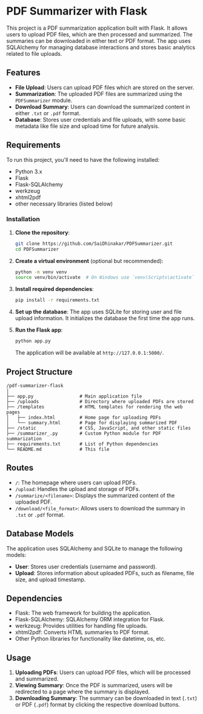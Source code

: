 # PDF Summarizer with Flask

This project is a PDF summarization application built with Flask. It allows users to upload PDF files, which are then processed and summarized. The summaries can be downloaded in either text or PDF format. The app uses SQLAlchemy for managing database interactions and stores basic analytics related to file uploads.

## Features

- **File Upload**: Users can upload PDF files which are stored on the server.
- **Summarization**: The uploaded PDF files are summarized using the `PDFSummarizer` module.
- **Download Summary**: Users can download the summarized content in either `.txt` or `.pdf` format.
- **Database**: Stores user credentials and file uploads, with some basic metadata like file size and upload time for future analysis.

## Requirements

To run this project, you'll need to have the following installed:

- Python 3.x
- Flask
- Flask-SQLAlchemy
- werkzeug
- xhtml2pdf
- other necessary libraries (listed below)

### Installation

1. **Clone the repository**:
   ```bash
   git clone https://github.com/SaiDhinakar/PDFSummarizer.git
   cd PDFSummarizer
   ```

2. **Create a virtual environment** (optional but recommended):
   ```bash
   python -m venv venv
   source venv/bin/activate  # On Windows use `venv\Scripts\activate`
   ```

3. **Install required dependencies**:
   ```bash
   pip install -r requirements.txt
   ```

4. **Set up the database**:
   The app uses SQLite for storing user and file upload information. It initializes the database the first time the app runs.

5. **Run the Flask app**:
   ```bash
   python app.py
   ```
   The application will be available at `http://127.0.0.1:5000/`.

## Project Structure

```
/pdf-summarizer-flask
│
├── app.py                 # Main application file
├── /uploads               # Directory where uploaded PDFs are stored
├── /templates             # HTML templates for rendering the web pages
│   ├── index.html         # Home page for uploading PDFs
│   └── summary.html       # Page for displaying summarized PDF
├── /static                # CSS, JavaScript, and other static files
├── /summarizer_.py        # Custom Python module for PDF summarization
├── requirements.txt       # List of Python dependencies
└── README.md              # This file
```

## Routes

- `/`: The homepage where users can upload PDFs.
- `/upload`: Handles the upload and storage of PDFs.
- `/summarize/<filename>`: Displays the summarized content of the uploaded PDF.
- `/download/<file_format>`: Allows users to download the summary in `.txt` or `.pdf` format.


## Database Models

The application uses SQLAlchemy and SQLite to manage the following models:

- **User**: Stores user credentials (username and password).
- **Upload**: Stores information about uploaded PDFs, such as filename, file size, and upload timestamp.

## Dependencies

- Flask: The web framework for building the application.
- Flask-SQLAlchemy: SQLAlchemy ORM integration for Flask.
- werkzeug: Provides utilities for handling file uploads.
- xhtml2pdf: Converts HTML summaries to PDF format.
- Other Python libraries for functionality like datetime, os, etc.

## Usage

1. **Uploading PDFs**: Users can upload PDF files, which will be processed and summarized.
2. **Viewing Summary**: Once the PDF is summarized, users will be redirected to a page where the summary is displayed.
3. **Downloading Summary**: The summary can be downloaded in text (`.txt`) or PDF (`.pdf`) format by clicking the respective download buttons.

